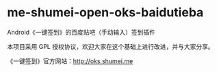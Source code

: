 me-shumei-open-oks-baidutieba
=============================
Android《一键签到》的百度贴吧（手动输入）签到插件

本项目采用 GPL 授权协议，欢迎大家在这个基础上进行改进，并与大家分享。

《一键签到》官方网站：<http://oks.shumei.me>